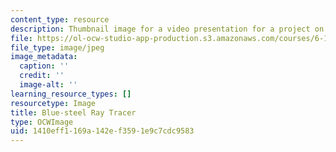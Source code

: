 ```yaml
---
content_type: resource
description: Thumbnail image for a video presentation for a project on multicore programming.
file: https://ol-ocw-studio-app-production.s3.amazonaws.com/courses/6-189-multicore-programming-primer-january-iap-2007/1410eff1169a142ef3591e9c7cdc9583_p3.jpg
file_type: image/jpeg
image_metadata:
  caption: ''
  credit: ''
  image-alt: ''
learning_resource_types: []
resourcetype: Image
title: Blue-steel Ray Tracer
type: OCWImage
uid: 1410eff1-169a-142e-f359-1e9c7cdc9583
---
```

